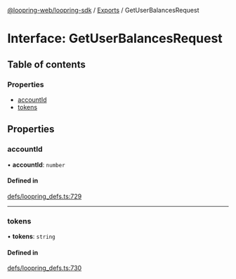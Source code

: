 [@loopring-web/loopring-sdk](../README.md) / [Exports](../modules.md) / GetUserBalancesRequest

# Interface: GetUserBalancesRequest

## Table of contents

### Properties

- [accountId](GetUserBalancesRequest.md#accountid)
- [tokens](GetUserBalancesRequest.md#tokens)

## Properties

### accountId

• **accountId**: `number`

#### Defined in

[defs/loopring_defs.ts:729](https://github.com/Loopring/loopring_sdk/blob/a4b843d/src/defs/loopring_defs.ts#L729)

___

### tokens

• **tokens**: `string`

#### Defined in

[defs/loopring_defs.ts:730](https://github.com/Loopring/loopring_sdk/blob/a4b843d/src/defs/loopring_defs.ts#L730)
